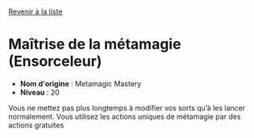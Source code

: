 [Revenir à la liste](..)

# Maîtrise de la métamagie (Ensorceleur)

 * **Nom d'origine** : Metamagic Mastery
 * **Niveau** : 20


<p>Vous ne mettez pas plus longtemps à modifier vos sorts qu’à les lancer normalement. Vous utilisez les actions uniques de métamagie par des actions gratuites</p>